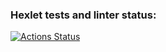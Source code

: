 ### Hexlet tests and linter status:
[![Actions Status](https://github.com/TelAndr/java-project-71/actions/workflows/hexlet-check.yml/badge.svg)](https://github.com/TelAndr/java-project-71/actions)